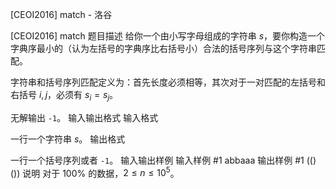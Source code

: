 



[CEOI2016] match - 洛谷














[CEOI2016] match
题目描述
给你一个由小写字母组成的字符串 $s$，要你构造一个字典序最小的（认为左括号的字典序比右括号小）合法的括号序列与这个字符串匹配。

字符串和括号序列匹配定义为：首先长度必须相等，其次对于一对匹配的左括号和右括号 $i,j$，必须有 $s_i=s_j$。


无解输出 `-1`。
输入输出格式
输入格式

一行一个字符串 $s$。
输出格式

一行一个括号序列或者 `-1`。
输入输出样例
输入样例 #1
abbaaa
输出样例 #1
(()())
说明
对于 $100\%$ 的数据，$2\le n\le 10^5$。






